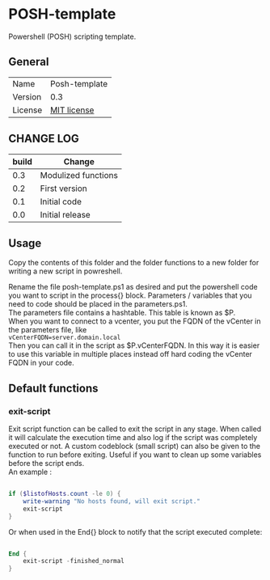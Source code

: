 # POSH-template

Powershell (POSH) scripting template.

## General

| | |
|---|---|
|Name| Posh-template|
|Version| 0.3|
|License| [MIT license](License)|

## CHANGE LOG

| build| Change |
|---|---|
|0.3|Modulized functions|
|0.2|First version |
|0.1|Initial code|
|0.0|Initial release|

## Usage
Copy the contents of this folder and the folder functions to a new folder for writing a new script in powreshell.

Rename the file posh-template.ps1 as desired and put the powershell code you want to script in the process{} block.
Parameters / variables that you need to code should be placed in the parameters.ps1.  
The parameters file contains a hashtable. This table is known as $P.  
When you want to connect to a vcenter, you put the FQDN of the vCenter in the parameters file, like  
```vCenterFQDN=server.domain.local```  
Then you can call it in the script as $P.vCenterFQDN.
In this way it is easier to use this variable in multiple places instead off hard coding the vCenter FQDN in your code.

## Default functions

### exit-script
Exit script function can be called to exit the script in any stage. When called it will calculate the execution time and also log if the script was completely executed or not.
A custom codeblock (small script) can also be given to the function to run before exiting. Useful if you want to clean up some variables before the script ends.  
An example :

```Powershell

if ($listofHosts.count -le 0) {
    write-warning "No hosts found, will exit script."
    exit-script
}
```
Or when used in the End{} block to notify that the script executed complete:

```Powershell

End {
    exit-script -finished_normal
}
```
